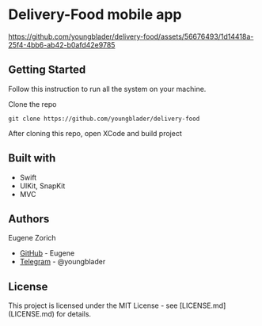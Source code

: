 # Delivery-Food mobile app

https://github.com/youngblader/delivery-food/assets/56676493/1d14418a-25f4-4bb6-ab42-b0afd42e9785

## Getting Started

Follow this instruction to run all the system on your machine.

Clone the repo
```
git clone https://github.com/youngblader/delivery-food
```

After cloning this repo, open XCode and build project

## Built with
 
* Swift
* UIKit, SnapKit
* MVC

## Authors

Eugene Zorich
* [GitHub](https://github.com/youngblader) - Eugene
* [Telegram](https://t.me/youngblader) - @youngblader

## License

This project is licensed under the MIT License - see [LICENSE.md] (LICENSE.md) for details.

